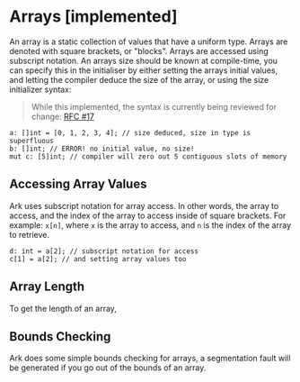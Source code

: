 # Arrays [implemented]
An array is a static collection of values that have a uniform type. Arrays are 
denoted with square brackets, or "blocks". Arrays are accessed using subscript
notation. An arrays size should be known at compile-time, you can specify this
in the initialiser by either setting the arrays initial values, and letting
the compiler deduce the size of the array, or using the size
initializer syntax:

> While this implemented, the syntax is currently being reviewed
> for change: [RFC #17](https://github.com/ark-lang/rfcs/issues/16)

```
a: []int = [0, 1, 2, 3, 4]; // size deduced, size in type is superfluous
b: []int; // ERROR! no initial value, no size!
mut c: [5]int; // compiler will zero out 5 contiguous slots of memory
```

## Accessing Array Values
Ark uses subscript notation for array access. In other words, the array to access,
and the index of the array to access inside of square brackets. For example:
`x[n]`, where `x` is the array to access, and `n` is the index of the array
to retrieve.

```
d: int = a[2]; // subscript notation for access
c[1] = a[2]; // and setting array values too
```

## Array Length
To get the length of an array, 

## Bounds Checking
Ark does some simple bounds checking for arrays, a segmentation fault will be
generated if you go out of the bounds of an array.